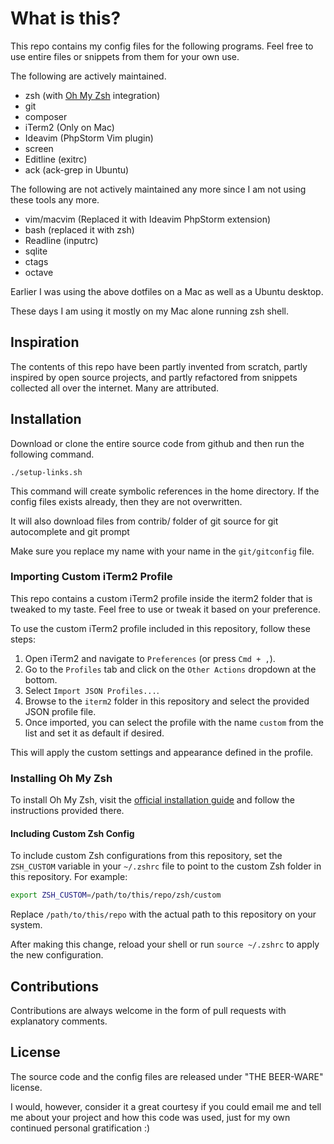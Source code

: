 What is this?
=================

This repo contains my config files for the following programs. Feel free to use entire files or snippets from them for your own use.

The following are actively maintained.

 - zsh (with [Oh My Zsh](https://ohmyz.sh/) integration)
 - git
 - composer
 - iTerm2 (Only on Mac)
 - Ideavim (PhpStorm Vim plugin)
 - screen
 - Editline (exitrc)
 - ack (ack-grep in Ubuntu)

The following are not actively maintained any more since I am not using these tools any more.

 - vim/macvim (Replaced it with Ideavim PhpStorm extension)
 - bash (replaced it with zsh)
 - Readline (inputrc)
 - sqlite
 - ctags
 - octave

Earlier I was using the above dotfiles on a Mac as well as a Ubuntu desktop.

These days I am using it mostly on my Mac alone running zsh shell.

Inspiration
----------------
The contents of this repo have been partly invented from scratch, partly inspired by open source projects, and partly refactored from snippets collected all over the internet. Many are attributed.

## Installation

Download or clone the entire source code from github and then run the following command.

`./setup-links.sh`

This command will create symbolic references in the home directory. If the config files exists already, then they are not overwritten.

It will also download files from contrib/ folder of git source for git autocomplete and git prompt

Make sure you replace my name with your name in the `git/gitconfig` file.

### Importing Custom iTerm2 Profile

This repo contains a custom iTerm2 profile inside the iterm2 folder that is tweaked to my taste. Feel free to use or tweak it based on your preference.

To use the custom iTerm2 profile included in this repository, follow these steps:

1. Open iTerm2 and navigate to `Preferences` (or press `Cmd + ,`).
2. Go to the `Profiles` tab and click on the `Other Actions` dropdown at the bottom.
3. Select `Import JSON Profiles...`.
4. Browse to the `iterm2` folder in this repository and select the provided JSON profile file.
5. Once imported, you can select the profile with the name `custom` from the list and set it as default if desired.

This will apply the custom settings and appearance defined in the profile.

### Installing Oh My Zsh

To install Oh My Zsh, visit the [official installation guide](https://ohmyz.sh/) and follow the instructions provided there.

#### Including Custom Zsh Config

To include custom Zsh configurations from this repository, set the `ZSH_CUSTOM` variable in your `~/.zshrc` file to point to the custom Zsh folder in this repository. For example:

```bash
export ZSH_CUSTOM=/path/to/this/repo/zsh/custom
```

Replace `/path/to/this/repo` with the actual path to this repository on your system.

After making this change, reload your shell or run `source ~/.zshrc` to apply the new configuration.

Contributions
----------------
Contributions are always welcome in the form of pull requests with explanatory comments.

License
----------------

The source code and the config files are released under "THE BEER-WARE" license.

I would, however, consider it a great courtesy if you could email me and tell me about your project and how this code was used, just for my own continued personal gratification :)

